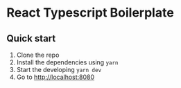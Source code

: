 # React Typescript Boilerplate

## Quick start

1. Clone the repo
2. Install the dependencies using `yarn`
3. Start the developing `yarn dev`
4. Go to [http://localhost:8080](http://localhost:8080)
